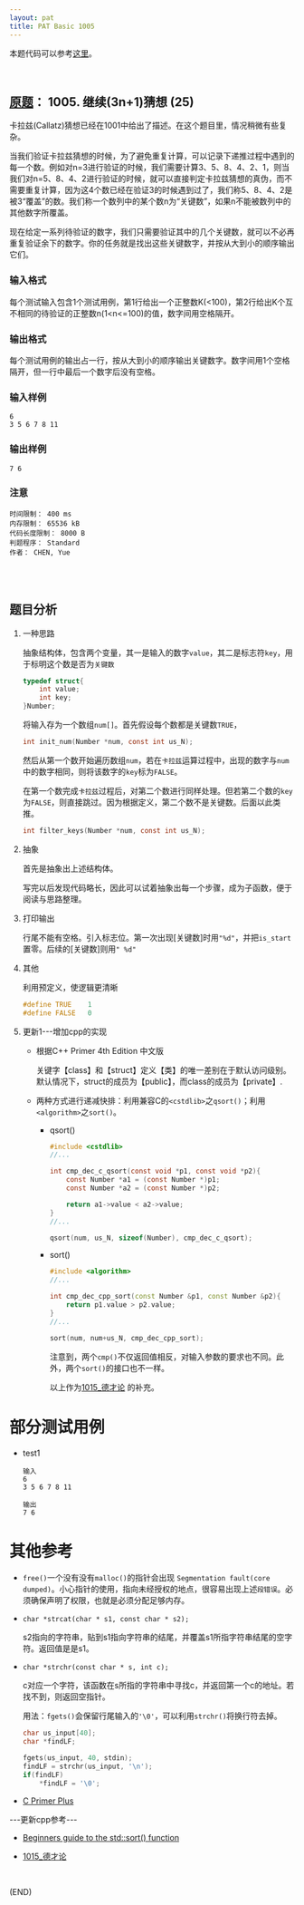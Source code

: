 ```yaml
---
layout: pat
title: PAT Basic 1005
---
```



本题代码可以参考[这里](https://github.com/jJayyyyyyy/cs/tree/master/OJ/PAT/basic_level/1005_%E7%BB%A7%E7%BB%AD(3n%2B1)%E7%8C%9C%E6%83%B3)。

<br/>

##	[原题](https://www.patest.cn/contests/pat-b-practise/1005)： 1005. 继续(3n+1)猜想 (25)

卡拉兹(Callatz)猜想已经在1001中给出了描述。在这个题目里，情况稍微有些复杂。

当我们验证卡拉兹猜想的时候，为了避免重复计算，可以记录下递推过程中遇到的每一个数。例如对n=3进行验证的时候，我们需要计算3、5、8、4、2、1，则当我们对n=5、8、4、2进行验证的时候，就可以直接判定卡拉兹猜想的真伪，而不需要重复计算，因为这4个数已经在验证3的时候遇到过了，我们称5、8、4、2是被3“覆盖”的数。我们称一个数列中的某个数n为“关键数”，如果n不能被数列中的其他数字所覆盖。

现在给定一系列待验证的数字，我们只需要验证其中的几个关键数，就可以不必再重复验证余下的数字。你的任务就是找出这些关键数字，并按从大到小的顺序输出它们。

###	输入格式

每个测试输入包含1个测试用例，第1行给出一个正整数K(<100)，第2行给出K个互不相同的待验证的正整数n(1<n<=100)的值，数字间用空格隔开。

###	输出格式

每个测试用例的输出占一行，按从大到小的顺序输出关键数字。数字间用1个空格隔开，但一行中最后一个数字后没有空格。

###	输入样例

	6
	3 5 6 7 8 11

###	输出样例

	7 6

###	注意

	时间限制： 400 ms
	内存限制： 65536 kB
	代码长度限制： 8000 B
	判题程序： Standard
	作者： CHEN, Yue

<br/><br/>

##	题目分析

1.	一种思路

	抽象结构体，包含两个变量，其一是输入的数字`value`，其二是标志符`key`，用于标明这个数是否为`关键数`

	```c
	typedef struct{
		int value;
		int key;
	}Number;
	```

	将输入存为一个数组`num[]`。首先假设每个数都是关键数`TRUE`，

	```c
	int init_num(Number *num, const int us_N);
	```

	然后从第一个数开始遍历数组`num`，若在`卡拉兹`运算过程中，出现的数字与`num`中的数字相同，则将该数字的`key`标为`FALSE`。

	在第一个数完成`卡拉兹`过程后，对第二个数进行同样处理。但若第二个数的`key`为`FALSE`，则直接跳过。因为根据定义，第二个数不是关键数。后面以此类推。

	```c
	int filter_keys(Number *num, const int us_N);
	```

2.	抽象

	首先是抽象出上述结构体。
	
	写完以后发现代码略长，因此可以试着抽象出每一个步骤，成为子函数，便于阅读与思路整理。

3.	打印输出

	行尾不能有空格。引入标志位。第一次出现[关键数]时用`"%d"`，并把`is_start`置零。后续的[关键数]则用`" %d"`

3.	其他

	利用预定义，使逻辑更清晰

	```c
	#define TRUE	1
	#define FALSE	0
	```

4.	更新1---增加cpp的实现

	*	根据C++ Primer 4th Edition 中文版

		关键字【class】和【struct】定义【类】的唯一差别在于默认访问级别。默认情况下，struct的成员为【public】，而class的成员为【private】.

	*	两种方式进行递减快排：利用兼容C的`<cstdlib>`之`qsort()`；利用`<algorithm>`之`sort()`。

		*	qsort()

			```c
			#include <cstdlib>
			//...

			int cmp_dec_c_qsort(const void *p1, const void *p2){
				const Number *a1 = (const Number *)p1;
				const Number *a2 = (const Number *)p2;

				return a1->value < a2->value;
			}
			//...

			qsort(num, us_N, sizeof(Number), cmp_dec_c_qsort);
			```

		*	sort()

			```cpp
			#include <algorithm>
			//...

			int cmp_dec_cpp_sort(const Number &p1, const Number &p2){
				return p1.value > p2.value;
			}
			//...

			sort(num, num+us_N, cmp_dec_cpp_sort);
			```
	
			注意到，两个`cmp()`不仅返回值相反，对输入参数的要求也不同。此外，两个`sort()`的接口也不一样。
			
			以上作为[1015\_德才论](https://github.com/jJayyyyyyy/cs/tree/master/OJ/PAT/basic_level/1015_%E5%BE%B7%E6%89%8D%E8%AE%BA#题目分析)
的补充。

#	部分测试用例

*	test1

		输入
		6
		3 5 6 7 8 11

		输出
		7 6

#	其他参考

*	`free()`一个没有没有`malloc()`的指针会出现 `Segmentation fault(core dumped)`。小心指针的使用，指向未经授权的地点，很容易出现上述`段错误`。必须确保声明了权限，也就是必须分配足够内存。

*	`char *strcat(char * s1, const char * s2);`

	s2指向的字符串，贴到s1指向字符串的结尾，并覆盖s1所指字符串结尾的空字符。返回值是是s1。

*	`char *strchr(const char * s, int c);`

	c对应一个字符，该函数在s所指的字符串中寻找c，并返回第一个c的地址。若找不到，则返回空指针。

	用法：`fgets()`会保留行尾输入的`'\0'`，可以利用`strchr()`将换行符去掉。

	```c
	char us_input[40];
	char *findLF;

	fgets(us_input, 40, stdin);
	findLF = strchr(us_input, '\n');
	if(findLF)
		*findLF = '\0';
	```

*	[C Primer Plus](http://faculty.euc.ac.cy/scharalambous/csc131/books/C%20book%201.pdf)

---更新cpp参考---

*	[Beginners guide to the std::sort() function](http://www.cplusplus.com/articles/NhA0RXSz/)

*	[1015\_德才论](https://github.com/jJayyyyyyy/cs/tree/master/OJ/PAT/basic_level/1015_%E5%BE%B7%E6%89%8D%E8%AE%BA)

<br/>

(END)
